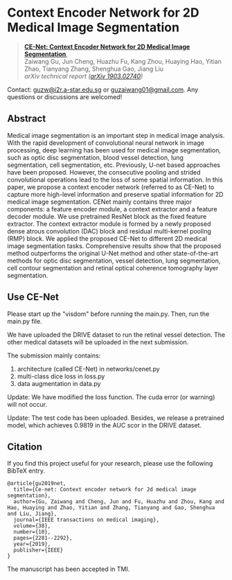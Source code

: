 # Context Encoder Network for 2D Medical Image Segmentation
> [**CE-Net: Context Encoder Network for 2D Medical Image Segmentation**](https://arxiv.org/abs/1903.02740),            
> Zaiwang Gu, Jun Cheng, Huazhu Fu, Kang Zhou, Huaying Hao, Yitian Zhao, Tianyang Zhang, Shenghua Gao, Jiang Liu  
> *arXiv technical report ([arXiv 1903.02740](https://arxiv.org/abs/1903.02740))*         


Contact: [guzw@i2r.a-star.edu.sg](mailto:guzw@i2r.a-star.edu.sg) or [guzaiwang01@gmail.com](mailto:guzaiwang01@gmail.com). Any questions or discussions are welcomed! 

## Abstract 

Medical image segmentation is an important step 
in medical image analysis. With the rapid development of
convolutional neural network in image processing, deep learning
has been used for medical image segmentation, such as optic
disc segmentation, blood vessel detection, lung segmentation, cell
segmentation, etc. Previously, U-net based approaches have been
proposed. However, the consecutive pooling and strided convolutional operations lead to the loss of some spatial information. In
this paper, we propose a context encoder network (referred to as
CE-Net) to capture more high-level information and preserve
spatial information for 2D medical image segmentation. CENet mainly contains three major components: a feature encoder
module, a context extractor and a feature decoder module. We
use pretrained ResNet block as the fixed feature extractor. The
context extractor module is formed by a newly proposed dense
atrous convolution (DAC) block and residual multi-kernel pooling
(RMP) block. We applied the proposed CE-Net to different 2D
medical image segmentation tasks. Comprehensive results show
that the proposed method outperforms the original U-Net method
and other state-of-the-art methods for optic disc segmentation,
vessel detection, lung segmentation, cell contour segmentation
and retinal optical coherence tomography layer segmentation.


## Use CE-Net
Please start up the "visdom" before running the main.py.
Then, run the main.py file.

We have uploaded the DRIVE dataset to run the retinal vessel detection. The other medical datasets will be
uploaded in the next submission.

The submission mainly contains:
1. architecture (called CE-Net) in networks/cenet.py
2. multi-class dice loss in loss.py
3. data augmentation in data.py

Update:
We have modified the loss function. 
The cuda error (or warning) will not occur. 

Update:
The test code has been uploaded. 
Besides, we release a pretrained model, which achieves 0.9819 in the AUC scor in the DRIVE dataset. 

## Citation

If you find this project useful for your research, please use the following BibTeX entry.

    @article{gu2019net,
      title={Ce-net: Context encoder network for 2d medical image segmentation},
      author={Gu, Zaiwang and Cheng, Jun and Fu, Huazhu and Zhou, Kang and Hao, Huaying and Zhao, Yitian and Zhang, Tianyang and Gao, Shenghua and Liu, Jiang},
      journal={IEEE transactions on medical imaging},
      volume={38},
      number={10},
      pages={2281--2292},
      year={2019},
      publisher={IEEE}
    }
    
The manuscript has been accepted in TMI.


